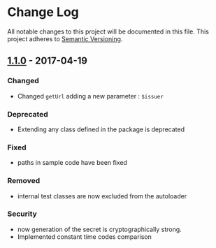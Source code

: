 # Change Log
All notable changes to this project will be documented in this file.
This project adheres to [Semantic Versioning](http://semver.org/).

## [1.1.0](https://github.com/sonata-project/GoogleAuthenticator/compare/1.0.2...1.1.0) - 2017-04-19
### Changed
- Changed `getUrl` adding a new parameter : `$issuer`

### Deprecated
- Extending any class defined in the package is deprecated

### Fixed
- paths in sample code have been fixed

### Removed
- internal test classes are now excluded from the autoloader

### Security
- now generation of the secret is cryptographically strong.
- Implemented constant time codes comparison
